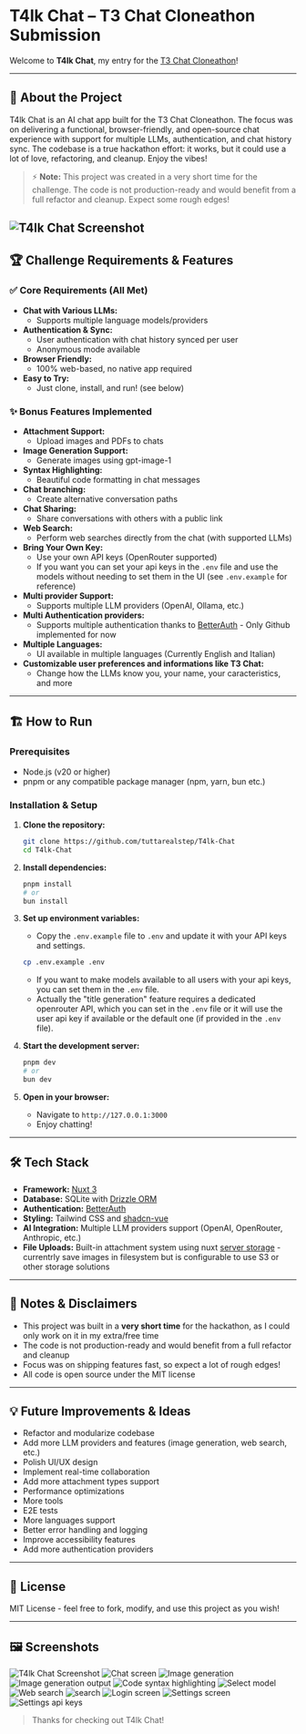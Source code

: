 # T4lk Chat – T3 Chat Cloneathon Submission

Welcome to **T4lk Chat**, my entry for the [T3 Chat Cloneathon](https://cloneathon.t3.chat/)!

---

## 🚀 About the Project

T4lk Chat is an AI chat app built for the T3 Chat Cloneathon. The focus was on delivering a functional, browser-friendly, and open-source chat experience with support for multiple LLMs, authentication, and chat history sync. The codebase is a true hackathon effort: it works, but it could use a lot of love, refactoring, and cleanup. Enjoy the vibes!

> ⚡ **Note:** This project was created in a very short time for the challenge. The code is not production-ready and would benefit from a full refactor and cleanup. Expect some rough edges!

![T4lk Chat Screenshot](./docs/assets/t4lk_chat.png)
---

## 🏆 Challenge Requirements & Features

### ✅ Core Requirements (All Met)

- **Chat with Various LLMs:**
  - Supports multiple language models/providers
- **Authentication & Sync:**
  - User authentication with chat history synced per user
  - Anonymous mode available
- **Browser Friendly:**
  - 100% web-based, no native app required
- **Easy to Try:**
  - Just clone, install, and run! (see below)

### ✨ Bonus Features Implemented

- **Attachment Support:**
  - Upload images and PDFs to chats
- **Image Generation Support:**
  - Generate images using gpt-image-1
- **Syntax Highlighting:**
  - Beautiful code formatting in chat messages
- **Chat branching:**
  - Create alternative conversation paths
- **Chat Sharing:**
  - Share conversations with others with a public link
- **Web Search:**
  - Perform web searches directly from the chat (with supported LLMs)
- **Bring Your Own Key:**
  - Use your own API keys (OpenRouter supported)
  - If you want you can set your api keys in the `.env` file and use the models without needing to set them in the UI (see `.env.example` for reference)
- **Multi provider Support:**
  - Supports multiple LLM providers (OpenAI, Ollama, etc.)
- **Multi Authentication providers:**
  - Supports multiple authentication thanks to [BetterAuth](https://github.com/better-auth/better-auth) - Only Github implemented for now
- **Multiple Languages:**
  - UI available in multiple languages (Currently English and Italian)
- **Customizable user preferences and informations like T3 Chat:**
  - Change how the LLMs know you, your name, your caracteristics, and more

---

## 🏗️ How to Run

### Prerequisites

- Node.js (v20 or higher)
- pnpm or any compatible package manager (npm, yarn, bun etc.)

### Installation & Setup

1. **Clone the repository:**

   ```bash
   git clone https://github.com/tuttarealstep/T4lk-Chat
   cd T4lk-Chat
   ```

2. **Install dependencies:**

   ```bash
   pnpm install
   # or
   bun install
   ```

3. **Set up environment variables:**

   - Copy the `.env.example` file to `.env` and update it with your API keys and settings.

   ```bash
   cp .env.example .env
   ```

   - If you want to make models available to all users with your api keys, you can set them in the `.env` file.
   - Actually the "title generation" feature requires a dedicated openrouter API, which you can set in the `.env` file or it will use the user api key if available or the default one (if provided in the `.env` file).

4. **Start the development server:**

   ```bash
   pnpm dev
   # or
   bun dev
   ```

5. **Open in your browser:**
   - Navigate to `http://127.0.0.1:3000`
   - Enjoy chatting!

---

## 🛠️ Tech Stack

- **Framework:** [Nuxt 3](https://nuxt.com)
- **Database:** SQLite with [Drizzle ORM](https://github.com/drizzle-team/drizzle-orm)
- **Authentication:** [BetterAuth](https://github.com/better-auth/better-auth)
- **Styling:** Tailwind CSS and [shadcn-vue](https://github.com/unovue/shadcn-vue)
- **AI Integration:** Multiple LLM providers support (OpenAI, OpenRouter, Anthropic, etc.)
- **File Uploads:** Built-in attachment system using nuxt [server storage](https://nuxt.com/docs/guide/directory-structure/server#server-storage) - currentrly save images in filesystem but is configurable to use S3 or other storage solutions

---

## 📝 Notes & Disclaimers

- This project was built in a **very short time** for the hackathon, as I could only work on it in my extra/free time
- The code is not production-ready and would benefit from a full refactor and cleanup
- Focus was on shipping features fast, so expect a lot of rough edges!
- All code is open source under the MIT license

---

## 💡 Future Improvements & Ideas

- Refactor and modularize codebase
- Add more LLM providers and features (image generation, web search, etc.)
- Polish UI/UX design
- Implement real-time collaboration
- Add more attachment types support
- Performance optimizations
- More tools
- E2E tests
- More languages support
- Better error handling and logging
- Improve accessibility features
- Add more authentication providers

---

## 📜 License

MIT License - feel free to fork, modify, and use this project as you wish!

---

## 🖼️ Screenshots
![T4lk Chat Screenshot](./docs/assets/t4lk_chat.png)
![Chat screen](./docs/assets/chat.png)
![Image generation](./docs/assets/image_generation_1.png)
![Image generation output](./docs/assets/image_generation_2.png)
![Code syntax highlighting](./docs/assets/code_syntax.png)
![Select model](./docs/assets/select_model.png)
![Web search](./docs/assets/web_search.png)
![search](./docs/assets/search.png)
![Login screen](./docs/assets/login.png)
![Settings screen](./docs/assets/settings_customization.png)
![Settings api keys](./docs/assets/settings_api_keys.png)

> Thanks for checking out T4lk Chat!

